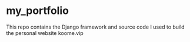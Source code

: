 # my_portfolio
This repo contains the Django framework and source code I used to build the personal website koome.vip
